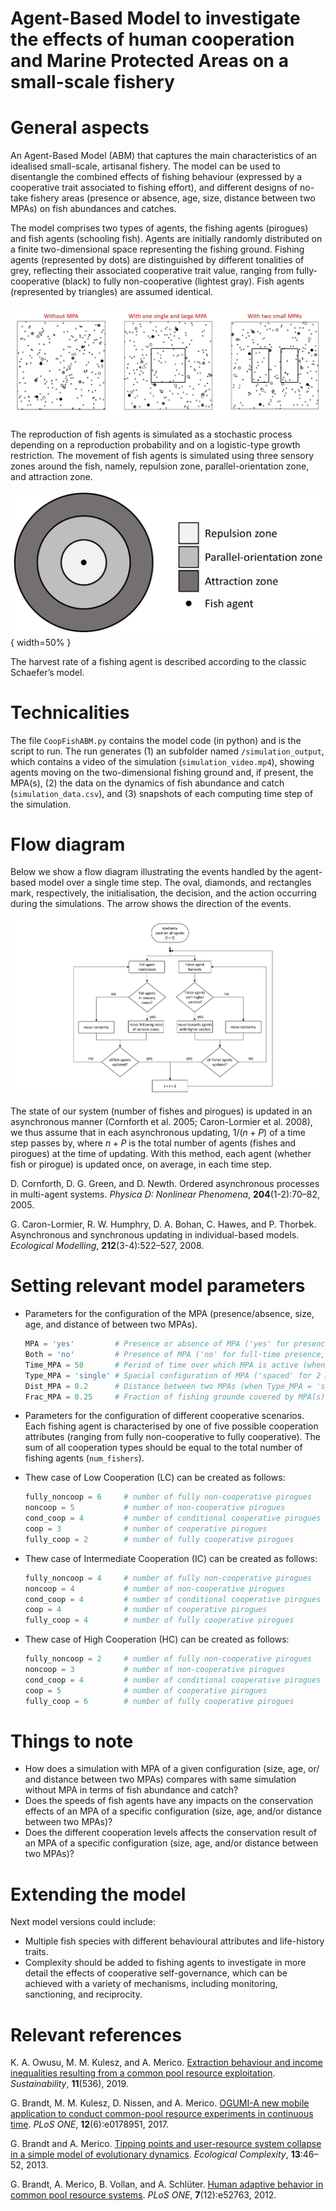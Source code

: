 # Agent-Based Model to investigate the effects of human cooperation and Marine Protected Areas on a small-scale fishery

# General aspects
An Agent-Based Model (ABM) that captures the main characteristics of an idealised small-scale, artisanal fishery. The model can be used to disentangle the combined effects of fishing behaviour (expressed by a cooperative trait associated to fishing effort), and different designs of no-take fishery areas (presence or absence, age, size, distance between two MPAs) on fish abundances and catches.

The model comprises two types of agents, the fishing agents (pirogues) and fish agents (schooling fish). Agents are initially randomly distributed on a finite two-dimensional space representing the fishing ground. Fishing agents (represented by dots) are distinguished by different tonalities of grey, reflecting their associated cooperative trait value, ranging from fully-cooperative (black) to fully non-cooperative (lightest gray). Fish agents (represented by triangles) are assumed identical.

![image](Fig1bw.png)

The reproduction of fish agents is simulated as a stochastic process depending on a reproduction probability and on a logistic-type growth restriction. The movement of fish agents is simulated using three sensory zones around the fish, namely, repulsion zone, parallel-orientation zone, and attraction zone. 

![image](Fig2n.png){ width=50% }

The harvest rate of a fishing agent is described according to the classic Schaefer’s model.


# Technicalities

The file `CoopFishABM.py` contains the model code (in python) and is the script to run. The run generates (1) an subfolder named `/simulation_output`, which contains a video of the simulation (`simulation_video.mp4`), showing agents moving on the two-dimensional fishing ground and, if present, the MPA(s), (2) the data on the dynamics of fish abundance and catch (`simulation_data.csv`), and (3) snapshots of each computing time step of the simulation. 

#  Flow diagram

Below we show a flow diagram illustrating the events handled by the agent-based model over a single time step. The oval, diamonds, and rectangles mark, respectively, the initialisation, the decision, and the action occurring during the simulations. The arrow shows the direction of the events.

![image](FigS1.png)

The state of our system (number of fishes and pirogues) is updated in an asynchronous manner (Cornforth et al. 2005; Caron-Lormier et al. 2008), we thus assume that in each asynchronous updating, $1/(n+P)$ of a time step passes by, where $n+P$ is the total number of agents (fishes and pirogues) at the time of updating. With this method, each agent (whether fish or pirogue) is updated once, on average, in each time step. 

D. Cornforth, D. G. Green, and D. Newth. Ordered asynchronous processes in multi-agent systems. *Physica D: Nonlinear Phenomena*, **204**(1-2):70–82, 2005.

G. Caron-Lormier, R. W. Humphry, D. A. Bohan, C. Hawes, and P. Thorbek. Asynchronous and synchronous updating in individual-based models. *Ecological Modelling*, **212**(3-4):522–527, 2008.


#  Setting relevant model parameters

* Parameters for the configuration of the MPA (presence/absence, size, age, and distance of between two MPAs).

     ```python
     MPA = 'yes'         # Presence or absence of MPA ('yes' for presence, 'no' for absence)
     Both = 'no'         # Presence of MPA ('no' for full-time presence, 'yes' for part-time presence)
     Time_MPA = 50       # Period of time over which MPA is active (when Both = 'yes') 
     Type_MPA = 'single' # Spacial configuration of MPA ('spaced' for 2 MPAs, 'single' for 1 MPA)
     Dist_MPA = 0.2      # Distance between two MPAs (when Type_MPA = 'spaced')
     Frac_MPA = 0.25     # Fraction of fishing grounde covered by MPA(s)
     ```

* Parameters for the configuration of different cooperative scenarios. Each fishing agent is characterised by one of five possible cooperation attributes (ranging from fully non-cooperative to fully cooperative). The sum of all cooperation types should be equal to the total number of fishing agents (`num_fishers`). 

* Thew case of Low Cooperation (LC) can be created as follows: 

     ```python
     fully_noncoop = 6     # number of fully non-cooperative pirogues
     noncoop = 5           # number of non-cooperative pirogues
     cond_coop = 4         # number of conditional cooperative pirogues
     coop = 3              # number of cooperative pirogues
     fully_coop = 2        # number of fully cooperative pirogues
     ```
     
* Thew case of Intermediate Cooperation (IC) can be created as follows: 

     ```python
     fully_noncoop = 4     # number of fully non-cooperative pirogues
     noncoop = 4           # number of non-cooperative pirogues
     cond_coop = 4         # number of conditional cooperative pirogues
     coop = 4              # number of cooperative pirogues
     fully_coop = 4        # number of fully cooperative pirogues
     ```

* Thew case of High Cooperation (HC) can be created as follows:  

     ```python
     fully_noncoop = 2     # number of fully non-cooperative pirogues
     noncoop = 3           # number of non-cooperative pirogues
     cond_coop = 4         # number of conditional cooperative pirogues
     coop = 5              # number of cooperative pirogues
     fully_coop = 6        # number of fully cooperative pirogues
     ```

     
#  Things to note

* How does a simulation with MPA of a given configuration (size, age, or/ and distance between two MPAs) compares with same simulation without MPA  in terms of fish abundance and catch?
* Does the speeds of fish agents have any impacts on the conservation effects of an MPA of a specific configuration (size, age, and/or distance between two MPAs)?
* Does the different cooperation levels affects the conservation result of an MPA of a specific configuration (size, age, and/or distance between two MPAs)?


#  Extending the model

Next model versions could include:
* Multiple fish species with different behavioural attributes and life-history traits.
* Complexity should be added to fishing agents to investigate in more detail the effects of cooperative self-governance, which can be achieved with a variety of mechanisms, including monitoring, sanctioning, and reciprocity. 

# Relevant references

K. A. Owusu, M. M. Kulesz, and A. Merico. [Extraction behaviour and income inequalities resulting from a common pool resource exploitation](https://www.mdpi.com/2071-1050/11/2/536). *Sustainability*, **11**(536), 2019.

G. Brandt, M. M. Kulesz, D. Nissen, and A. Merico. [OGUMI-A new mobile application to conduct common-pool resource experiments in continuous time](https://journals.plos.org/plosone/article?id=10.1371/journal.pone.0178951). *PLoS ONE*, **12**(6):e0178951, 2017.

G. Brandt and A. Merico. [Tipping points and user-resource system collapse in a simple model of evolutionary dynamics](https://www.sciencedirect.com/science/article/pii/S1476945X13000032). *Ecological Complexity*, **13**:46–52, 2013.

G. Brandt, A. Merico, B. Vollan, and A. Schlüter. [Human adaptive behavior in common pool resource systems](https://journals.plos.org/plosone/article?id=10.1371/journal.pone.0052763). *PLoS ONE*, **7**(12):e52763, 2012.













